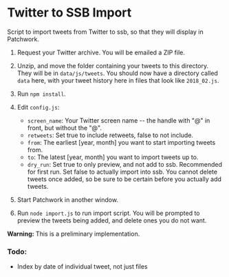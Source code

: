 # Twitter to SSB Import 

Script to import tweets from Twitter to ssb, so that they will display in Patchwork.

1. Request your Twitter archive. You will be emailed a ZIP file.

2. Unzip, and move the folder containing your tweets to this directory. They will be in `data/js/tweets`. You should now have a directory called `data` here, with your tweet history here in files that look like `2018_02.js`.

3. Run `npm install`.

4. Edit `config.js`:
    - `screen_name`: Your Twitter screen name -- the handle with "@" in front, but without the "@".
    - `retweets`: Set true to include retweets, false to not include.
    - `from`: The earliest [year, month] you want to start importing tweets from.
    - `to`: The latest [year, month] you want to import tweets up to.
    - `dry_run`: Set true to only preview, and not add to ssb. Recommended for first run. Set false to actually import into ssb. You cannot delete tweets once added, so be sure to be certain before you actually add tweets. 
    
5. Start Patchwork in another window. 

6. Run `node import.js` to run import script. You will be prompted to preview the tweets being added, and delete ones you do not want. 


**Warning:** This is a preliminary implementation. 

### Todo: 

- Index by date of individual tweet, not just files
